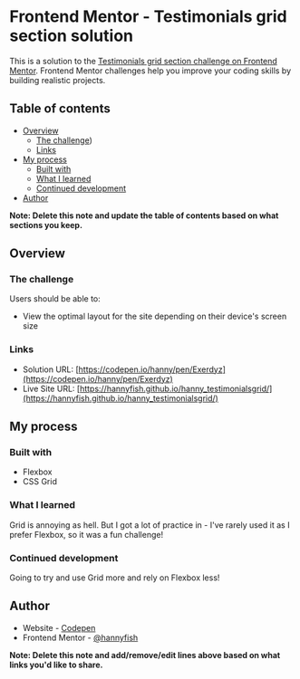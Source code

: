 # Frontend Mentor - Testimonials grid section solution

This is a solution to the [Testimonials grid section challenge on Frontend Mentor](https://www.frontendmentor.io/challenges/testimonials-grid-section-Nnw6J7Un7). Frontend Mentor challenges help you improve your coding skills by building realistic projects. 

## Table of contents

- [Overview](#overview)
  - [The challenge](#the-challenge))
  - [Links](#links)
- [My process](#my-process)
  - [Built with](#built-with)
  - [What I learned](#what-i-learned)
  - [Continued development](#continued-development)
- [Author](#author)

**Note: Delete this note and update the table of contents based on what sections you keep.**

## Overview

### The challenge

Users should be able to:

- View the optimal layout for the site depending on their device's screen size

### Links

- Solution URL: [https://codepen.io/hanny/pen/Exerdyz](https://codepen.io/hanny/pen/Exerdyz)
- Live Site URL: [https://hannyfish.github.io/hanny_testimonialsgrid/](https://hannyfish.github.io/hanny_testimonialsgrid/)

## My process

### Built with
- Flexbox
- CSS Grid

### What I learned

Grid is annoying as hell. But I got a lot of practice in - I've rarely used it as I prefer Flexbox, so it was a fun challenge!

### Continued development

Going to try and use Grid more and rely on Flexbox less!

## Author

- Website - [Codepen](https://codepen.io/hanny)
- Frontend Mentor - [@hannyfish](https://www.frontendmentor.io/profile/hannyfish)

**Note: Delete this note and add/remove/edit lines above based on what links you'd like to share.**
